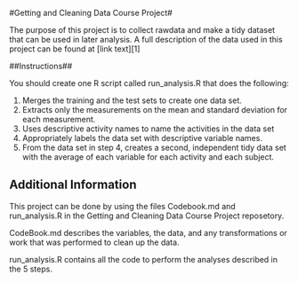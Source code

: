 #Getting and Cleaning Data Course Project#

The purpose of this project is to collect rawdata and make a tidy dataset that can be used in later analysis. A full description of the data used in this project can be found at [link text][1]

##Instructions##

 You should create one R script called run_analysis.R that does the following: 
1) Merges the training and the test sets to create one data set.
2) Extracts only the measurements on the mean and standard deviation for each measurement. 
3) Uses descriptive activity names to name the activities in the data set
4) Appropriately labels the data set with descriptive variable names. 
5) From the data set in step 4, creates a second, independent tidy data set with the average of each variable for each activity and each subject.

## Additional Information ##

This project can be done by using the files Codebook.md and run_analysis.R in the Getting and Cleaning Data Course Project reposetory.

CodeBook.md describes the variables, the data, and any transformations or work that was performed to clean up the data.

run_analysis.R contains all the code to perform the analyses described in the 5 steps.